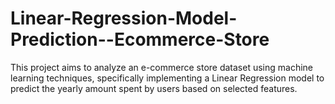 # Linear-Regression-Model-Prediction--Ecommerce-Store
This project aims to analyze an e-commerce store dataset using machine learning techniques, specifically implementing a Linear Regression model to predict the yearly amount spent by users based on selected features.
